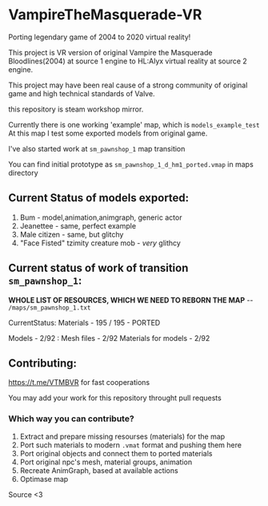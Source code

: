 # VampireTheMasquerade-VR
Porting legendary game of 2004 to 2020 virtual reality! 

This project is VR version of original Vampire the Masquerade Bloodlines(2004) at source 1 engine 
to HL:Alyx virtual reality at source 2 engine.

This project may have been real cause of a strong community of original game and high technical standards of Valve.



this repository is steam workshop mirror.

Currently there is one working 'example' map, which is `models_example_test`
At this map I test some exported models from original game.


I've also started work at `sm_pawnshop_1` map transition

You can find initial prototype as `sm_pawnshop_1_d_hm1_ported.vmap` in maps directory

## Current Status of models exported:
1. Bum - model,animation,animgraph, generic actor
2. Jeanettee - same, perfect example
3. Male citizen - same, but glitchy
4. "Face Fisted" tzimity creature mob  - *very* glithcy

## Current status of work of transition `sm_pawnshop_1`:

**WHOLE LIST OF RESOURCES, WHICH WE NEED TO REBORN THE MAP** -- ```/maps/sm_pawnshop_1.txt ```

CurrentStatus:
Materials - 195 / 195 - PORTED

Models - 2/92 :
Mesh files - 2/92
Materials for models - 2/92

## Contributing:
https://t.me/VTMBVR for fast cooperations

You may add your work for this repository throught pull requests

### Which way you can contribute?

1. Extract and prepare missing resourses (materials) for the map
2. Port such materials to modern `.vmat` format and pushing them here
3. Port original objects and connect them to ported materials
4. Port original npc's mesh, material groups, animation
5. Recreate AnimGraph, based at available actions
6. Optimase map

Source <3

